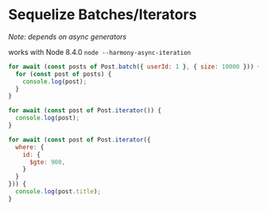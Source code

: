 # Sequelize Batches/Iterators

*Note: depends on async generators*

works with Node 8.4.0 ```node --harmony-async-iteration```

```javascript
for await (const posts of Post.batch({ userId: 1 }, { size: 10000 })) {
  for (const post of posts) {
    console.log(post);
  }
}

for await (const post of Post.iterator()) {
  console.log(post);
}

for await (const post of Post.iterator({
  where: {
    id: {
      $gte: 900,
    }
  }
})) {
  console.log(post.title);
}
```